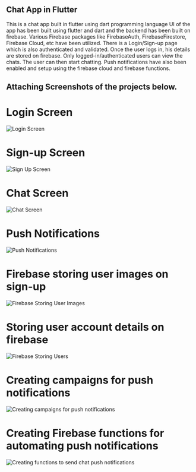 ## Chat App in Flutter
This is a chat app built in flutter using dart programming language
UI of the app has been built using flutter and dart and the backend has been built on firebase.
Various Firebase packages like FirebaseAuth, FirebaseFirestore, Firebase Cloud, etc have been utilized.
There is a Login/Sign-up page which is also authenticated and validated.
Once the user logs in, his details are stored on firebase.
Only logged-in/authenticated users can view the chats.
The user can then start chatting.
Push notifications have also been enabled and setup using the firebase cloud and firebase functions.

## Attaching Screenshots of the projects below.

# Login Screen

![Login Screen](https://github.com/dakshita-thakkar/flutter-ChatApp/assets/133591416/f1b3ba66-3df2-485f-9777-058dbc43b46b)


# Sign-up Screen

![Sign Up Screen](https://github.com/dakshita-thakkar/flutter-ChatApp/assets/133591416/c09dc77b-55d5-453f-898a-794240b4db3f)


# Chat Screen

![Chat Screen](https://github.com/dakshita-thakkar/flutter-ChatApp/assets/133591416/096d4eb6-6f03-4d3e-a4cc-a0ff8ddd924e)


# Push Notifications 

![Push Notifications](https://github.com/dakshita-thakkar/flutter-ChatApp/assets/133591416/f64d6309-760c-4022-80ae-53211cd20246)


# Firebase storing user images on sign-up

![Firebase Storing User Images](https://github.com/dakshita-thakkar/flutter-ChatApp/assets/133591416/c4a71d5e-6d1c-4f49-842d-5e55c70b37c3)


# Storing user account details on firebase

![Firebase Storing Users ](https://github.com/dakshita-thakkar/flutter-ChatApp/assets/133591416/1a1af11c-fb74-4f54-97b2-433fd7178141)


# Creating campaigns for push notifications

![Creating campaigns for push notifications](https://github.com/dakshita-thakkar/flutter-ChatApp/assets/133591416/2f549884-7643-4d29-9b0a-648db4ce8752)


# Creating Firebase functions for automating push notifications

![Creating functions to send chat push notifications](https://github.com/dakshita-thakkar/flutter-ChatApp/assets/133591416/74cc8124-44c0-4e81-af87-71472f1d0afe)


